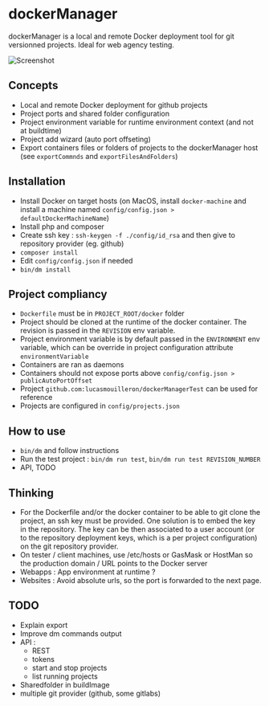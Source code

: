 dockerManager
=============

dockerManager is a local and remote Docker deployment tool for git versionned projects.
Ideal for web agency testing.

![Screenshot](http://grabs.lucasmouilleron.com/Screen%20Shot%202015-11-23%20at%2019.33.15.png)

Concepts
--------
- Local and remote Docker deployment for github projects
- Project ports and shared folder configuration 
- Project environment variable for runtime environment context (and not at buildtime)
- Project add wizard (auto port offseting)
- Export containers files or folders of projects to the dockerManager host (see `exportCommnds` and `exportFilesAndFolders`)

Installation
------------
- Install Docker on target hosts (on MacOS, install `docker-machine` and install a machine named `config/config.json > defaultDockerMachineName`)
- Install php and composer
- Create ssh key : `ssh-keygen -f ./config/id_rsa` and then give to repository provider (eg. github)
- `composer install`
- Edit `config/config.json` if needed
- `bin/dm install`

Project compliancy
------------------
- `Dockerfile` must be in `PROJECT_ROOT/docker` folder
- Project should be cloned at the runtime of the docker container. The revision is passed in the `REVISION` env variable.
- Project environment variable is by default passed in the `ENVIRONMENT` env variable, which can be override in project configuration attribute `environmentVariable`
- Containers are ran as daemons
- Containers should not expose ports above `config/config.json > publicAutoPortOffset`
- Project `github.com:lucasmouilleron/dockerManagerTest` can be used for reference
- Projects are configured in `config/projects.json`

How to use
----------
- `bin/dm` and follow instructions
- Run the test project : `bin/dm run test`, `bin/dm run test REVISION_NUMBER` 
- API, TODO
    
Thinking
--------
- For the Dockerfile and/or the docker container to be able to git clone the project, an ssh key must be provided. One solution is to embed the key in the repository. The key can be then associated to a user account (or to the repository deployment keys, which is a per project configuration) on the git repository provider.
- On tester / client machines, use /etc/hosts or GasMask or HostMan so the production domain / URL points to the Docker server
- Webapps : App environment at runtime ?
- Websites : Avoid absolute urls, so the port is forwarded to the next page.

TODO
----
- Explain export
- Improve dm commands output
- API :
    - REST
    - tokens
    - start and stop projects
    - list running projects
- Sharedfolder in buildImage
- multiple git provider (github, some gitlabs)